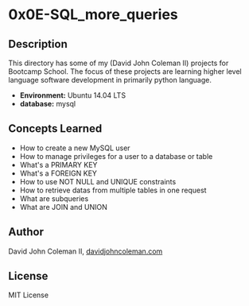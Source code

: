 # 0x0E-SQL_more_queries

## Description

This directory has some of my (David John Coleman II) projects for Bootcamp
School.  The focus of these projects are learning higher level language software
development in primarily python language.

* __Environment:__ Ubuntu 14.04 LTS
* __database:__ mysql

## Concepts Learned

* How to create a new MySQL user
* How to manage privileges for a user to a database or table
* What's a PRIMARY KEY
* What's a FOREIGN KEY
* How to use NOT NULL and UNIQUE constraints
* How to retrieve datas from multiple tables in one request
* What are subqueries
* What are JOIN and UNION

## Author

David John Coleman II, [davidjohncoleman.com](http://www.davidjohncoleman.com/)

## License

MIT License
